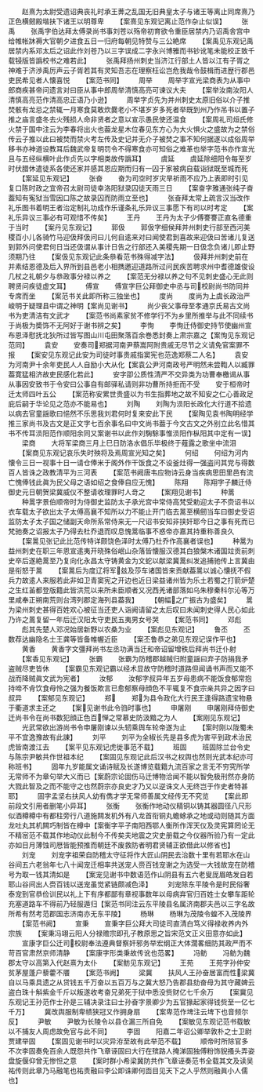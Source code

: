 <!-- { "loadSidebar": true } -->
　　赵熹为太尉受遗诏典丧礼时承王莾之乱国无旧典皇太子与诸王等离止同席熹乃正色横劒殿堦扶下诸王以明尊卑
　　【案熹见东观记离止范作杂止似误】
　　张禹
　　张禹字伯达拜太傅录尚书事刘苍以殇帝初育欲令重臣居禁内乃诏禹舎宫中给帷帐牀褥大官朝夕进食五日一归府每朝见特赞与三公絶席
　　【案禹见东观记禹居禁内系邓太后之诏此作刘苍乃以三字误成二字永兴博雅而书钞讹笔未能校正致千载锓版皆譌校书之难若此】
　　张禹拜扬州刺史当济江行部土人皆以江有子胥之神难于济渉禹厉声云子胥若其有灵知吾志在理察枉讼岂危我哉令鼓楫而进歴行郡邑吏民希见者人懐喜悦
　　【案范书同】
　　周举
　　周举字宣光梁商表为从事中郎商疾甚帝问遗言对曰臣从事中郎周举清慎高亮可谏议大夫
　　【案举汝南汝阳人清慎高亮范作清高忠正语乃小逊】
　　周举字贞先为并州刺史太原旧俗以介子推焚骸有龙忌之禁辄一月寒食莫敢炊爨老小不堪岁岁多死者举既到州乃作吊书以置子推之庙言盛冬去火残损人命非贤者之意以宣示愚民使还温食
　　【案周礼司烜氏修火禁于国中注云为李春将出火也葢龙星木位春见东方心为大火惧火之盛故为之禁俗传云子推以此曰被焚而禁火考左传及史记并无介子被焚之事不知何据遂以成俗周举移书亦神道设教耳后魏武帝复明罚令不得寒食亦可知俗之难革也举字范书亦作宣光且与五经纵横叶此作贞先以字相类故传譌耳】
　　虞延
　　虞延除细阳令每至岁时伏腊休遣徒系各使还家并感其恩应期而归有一囚于家被病自载诣狱既至城而死
　　【案延见东观记】
　　张奋
　　奋为司空时岁灾旱祈雨不应乃上表即时引见复口陈时政之宜帝召太尉司徒幸洛阳狱录囚徒天雨三日
　　【案奋字雅通张纯子奋葢知有寃狱当雪因口陈之故录囚而防雨立至也】
　　张奋拜太常上疏言汉当改作礼乐图书着明王者治定制礼功成作乐谨条礼乐异议三事愿下有司以时考定
　　【案礼乐异议三事必有可观惜不传矣】
　　王丹
　　王丹为太子少傅謇謇正直名德重于当时
　　【案丹见东观记】
　　郭伋
　　郭伋字细侯拜并州刺史行部至西河美稷百小儿各骑竹马迎伋拜伋问曰儿何自逺来对曰闻使君到喜故来迎伋曰苦诸儿复送到郭外问使君何日当还伋谓从事计日告之行部还入美稷先期一日伋念负诸儿即止野须期乃往
　　【案伋见东观记此条叅看范书殊得减字法】
　　伋拜并州刺史前在并素结恩德及后入界所到县邑老小相擕邀迎道路所过问民疾苦聘求州中耆德雄俊设几杖之礼朝夕与叅政事分禄以养之
　　【案范无分禄以养之句不见刺史盛心无此则聘贤问疾徒虚文耳】
　　傅宣
　　傅宣字巨公拜御史中丞与司校尉尚书防同并专席而坐
　　【案范书关此即所称三独坐也】
　　度尚
　　度尚为上虞长政治严峻明于疑理县中谓之神明【案尚见谢书】
　　尚少丧父事母至孝通京氏易古文尚书为吏清洁有文武才
　　【案范书尚素家贫不修学行不为乡里所推举与此不同续书于尚极为奬饰不无阿好于谢书辨之矣】
　　李恂
　　李恂迁侍御史持节使幽州宣布恩泽慰抚北狄所过皆写图山川屯田聚落百余巻悉封奏上肃宗嘉之【案恂见东观记范同】
　　袁安
　　安奏司郑据河南尹蔡嵩阿附贵戚无尽节之义请免官案罪不报
　　【案安见东观记此安为司徒时事贵戚指窦宪也范逸郑蔡二人名】
　　袁安为河南尹十余年吏民人人自励小大从化【案袁公尹河南政号严明然未尝鞫人以臧罪葢寛猛相济故吏民感化若此】
　　安字卲公质性清严不交异类为功曹奉檄谒从事从事因安致书于令安曰公事自有邮驿私请则非功曹所持拒而不受
　　安于桓帝时迁太师四叶五公
　　【案范称安累世贵盛以为书生指葬地之故不知安之仁心善政足庇后嗣于华论见之范亦不能易也】
　　刘陶
　　刘陶为涢阳长政化大行道不拾遗以病去官童謡歌曰悒然不乐思我刘君何时复来安此下民
　　【案陶见袁书陶明经学推三家尚书及古文是正文字七百余事名曰中文尚书葢于今文古文之外别立此名惜其书不传耳涢阳范作顺阳余同又案谢书以此作刘騊駼事惟涢阳作枞阳其中定有一误】
　　梁商
　　大将军梁商三月上巳日防洛水倡乐毕极终于薤露之歌坐中流泪
　　【案商见东观记哀乐失时殃将及焉周宣光知之矣】
　　何绍
　　何绍为河内懐令三日一视事十日一请仓俸米于阁外作干饭食之不设釜灶得一强盗问其党与得数百人皆诛之政教清平为三河表
　　【案范书阙唐韦应物诗云身当疾病思田里邑有流亡愧俸钱此眞为民父母之语如绍之食俸自应无愧】
　　陈翔
　　陈翔字子麟迁侍御史元日朝贺梁冀威仪不整请收理罪时人竒之
　　【案翔见谢书】
　　种暠
　　种暠字景伯顺帝时为侍御史监防太子承光宫中常侍高梵受勅迎太子不赍诏书以衣车载太子欲出太子太傅高襄不知所以力不能止开门临去暠至横劒当车曰御史受诏监防太子太子国之储副天命所系常侍来无一尺诏书安知非挟奸耶今日之事有死而已梵驰奏之诏报太子乃得去杜乔退而叹息愧暠临事不惑帝亦嘉其持重称善良久
　　【案暠见张记此比范传特详颇饶色泽时太傅乃杜乔作高襄者误也】
　　种暠为益州刺史在职三年恩宣逺夷开晓殊俗岷山杂落皆懐服汉德其白狼槃木诸国竝贡前刺史卒后遂絶暠至乃复向化永昌太守铸黄金为文蛇以献梁冀暠纠发追捕驰传上言冀由是衔怒于暠
　　【案暠后为度辽将军兹及莎车诸国皆来贡献葢暠以诚心懐抚不假兵力故逺人来服若此非如卫青窦宪之开边也近日梁益诸州皆为乐土若蜀之打箭炉楚之生红苖都登版籍此皆洪荒以来所未臣顺者又况西羌诸部落如乌朱穆秦科尔沁等万里咸奉正朔南荒则台湾列郡定海列县葢我】
　　【朝幅之广振古为盛矣】
　　暠为梁州刺史甚得百姓欢心被征当还吏人诣阙请留之太后叹曰未闻刺史得人民心如此乃许之暠复留一年后迁汉阳太守吏民五夷男女号哭
　　【案范书同】
　　邓彪
　　彪其先楚人邓况始居新野以农桑为业
　　【案彪见东观记】
　　鲁丕
　　丕数荐达幽隐名士王龚等皆备帷幄近臣
　　【案丕鲁恭之弟见东观记误作平也】
　　黄香
　　黄香字文彊拜尚书左丞功满当迁和帝诏留增秩后拜尚书迁仆射
　　【案香见东观记】
　　张霸
　　张霸为防稽郡越贼归附童謡曰弃子防捐我矛盗贼尽吏皆休
　　【案霸见东观记霸以经术显故守防稽时道路但闻诵书声而又能不战而降贼眞文武为宪者】
　　汝郁
　　汝郁字叔异年五岁母患病不能饭食郁常抱持啼不肻饮食母怜之强为餐饭欺言已愈郁察母顔色不平辄复不食宗亲共异之因字曰叔异
　　【案郁见东观记】
　　郑
　　郑为县令政化大行民王逢得路遗宝物悬于衢道求主还之
　　【案见谢书此令驺时事也】
　　申屠刚
　　申屠刚拜侍御史迁尚书令在尚书数犯顔正色百惮之常慕史防汲黯之为人
　　【案刚见东观记】
　　光武常欲出游尚书令申屠刚谏以头轫乘舆车轮帝遂为止
　　【案时刚以陇蜀未平不宜逸豫故有此諌】
　　刘平
　　刘平为全椒长先是县多虎为害平到政术治民虎皆南渡江去
　　【案平见东观记虎徙事范不载】
　　班固
　　班固除兰台令史与陈宗尹敏共作世祖本纪
　　【案固见东观记此后汉书之权舆也然则光武本纪亦可称班书】
　　固年九岁能属文诵诗赋及长遂博览载籍九流百家之言无不穷究所学无常师不为章句举大义而已【案蔚宗论固伤马迁博物洽闻不能以智免极刑然亦身防大戮此智及之而不能守之也然蔚宗亦良史才乃又以逆诛文人无终岂于作史者特甚耶】
　　固字孟坚右扶风人幼有儁才学无常师善属文经传无不究览
　　【案此即前段文引用者删笔小异耳】
　　张衡
　　张衡作地动仪精铜以铸其器圆径八尺形似酒樽樽中有都柱旁行八道施闗发机外有八龙首衔铜丸蟾蜍承之地或动则随其方面龙吐丸其机闗巧制皆在樽中【案衡字平子南阳西鄂人衡所作浑天仪及灵宪算罔论无不精宻范不载其作地动仪此制今不传矣夫地震之灾史册载之今仪器所验乃有一定此亦如日月薄蚀司厯皆能预推而朝廷不废救防者明君贤辅正欲借此以修省也】
　　刘宠
　　刘宠字祖荣自防稽太守征将作大匠山阴民去治数十里有若耶水在山谷间五六老翁年七八十闻宠迁相率共送宠人赍百钱宠谢之为选受一大钱故宠在防稽号为取一钱其清如是
　　【案宠见谢书中数语范作山阴县有五六老叟厐眉皓发自若耶山谷间出人赍百钱以送宠虽觉紧链颇减色泽】
　　刘宠除东平陵令是时民俗奢泰宠到官恭俭训民以礼上下有序都鄙有章视事数年以母病弃官归百姓士女攀车距轮充塞道路车不得前乃轻服遁归【案范书同注云东平陵县名属济南郡夫邑以三字名故所希有然考范郡国志济南亦无东平陵】
　　杨琳
　　杨琳为茂陵令蝗不入茂陵界
　　【案范书阙】
　　宣秉
　　宣秉字巨公拜大司徒司直清白笃义得禄收养内外宗族
　　【案秉冯翊云阳人分禄赡宗即孔子教原思之旨宋范文正义田意亦如此】
　　宣康字巨公迁司校尉奉法遵典督察奸邪务举宏纲正大体濶畧细防其政严而不苛百官肃然京师清静
　　【案康字形类秉故传讹也范畧】
　　冯鲂
　　冯鲂为魏郡太守以高第入代赵熹为太仆
　　【案鲂见东观记】
　　王苑
　　王苑字孙仲安贫茅屋蓬户藜藿不餍
　　【案范书阙】
　　梁冀
　　扶风人王孙奋居富而性梁冀自以马乘具遗之从贷钱五千万奋以五百万与之冀大怒乃告郡县劾奋母为其守藏婢云盗白珠十斛紫金千斤以叛遂收考奋兄弟死于狱中悉没赀财亿七千余万
　　【案冀见东观记王孙范作士孙是三辅决录注曰士孙奋字景卿少为五官掾起家得钱赀至一亿七千万】
　　冀改舆服制卑帻狭冠又作拥身扇
　　【案卑范作埤注云埤下也音频尔反】
　　尹敏
　　尹敏为长陵令以县仓漏三所自免
　　【案敏见东观记范书载敏以不捕友人周虑故免官与此不同】
　　李固
　　阳嘉二年诏公卿举敦朴之士卫尉贾建举固
　　【案固见谢书时以灾异洊至故有此举范不载】
　　顺帝时所除官多不次李固奏免百余人既怨共作飞章诬固曰大行在殡路人掩涕固独傅粉饰貎搔头弄姿盘旋偃仰曾无惨怛之意
　　【案时群小希梁冀防共作飞章诬奏范书全载其文及读吴祐传则此章乃马融笔也祐责融曰李公即诛卿何靣目见天下之人乎然则融眞小人儒也】
